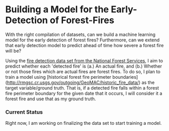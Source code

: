 # Building a Model for the Early-Detection of Forest-Fires

With the right compilation of datasets, can we build a machine learning model for the early detection of forest fires?
Furthermore, can we extend that early detection model to predict ahead of time how severe a forest fire will be?

Using the [fire detection data set from the National Forest Services](http://firemapper.sc.egov.usda.gov/gisdata.php),
I aim to predict whether each 'detected fire' is (a.) An actual fire, and (b.) Whether or not those fires which are 
actual fires are forest fires. To do so, I plan to train a model using [historical forest fire perimeter boundaries]
(http://rmgsc.cr.usgs.gov/outgoing/GeoMAC/historic_fire_data/) as the target variable/ground truth. That is, if a 
detected fire falls within a forest fire perimeter boundary for the given date that it occurs, I will consider it 
a forest fire and use that as my ground truth. 

### Current Status

Right now, I am working on finalizing the data set to start training a model. 